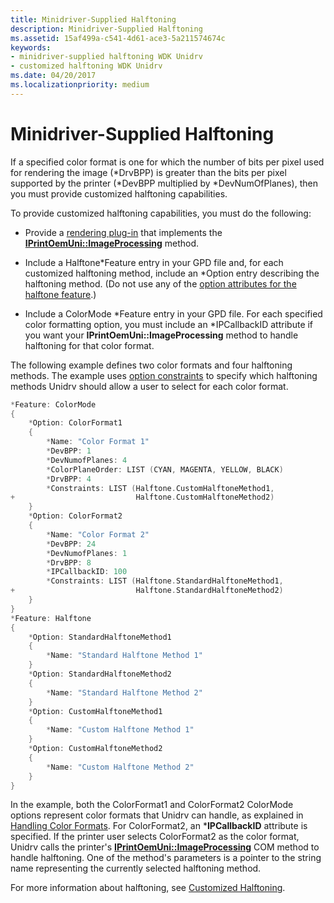 ```yaml
---
title: Minidriver-Supplied Halftoning
description: Minidriver-Supplied Halftoning
ms.assetid: 15af499a-c541-4d61-ace3-5a211574674c
keywords:
- minidriver-supplied halftoning WDK Unidrv
- customized halftoning WDK Unidrv
ms.date: 04/20/2017
ms.localizationpriority: medium
---
```


# Minidriver-Supplied Halftoning





If a specified color format is one for which the number of bits per pixel used for rendering the image (\*DrvBPP) is greater than the bits per pixel supported by the printer (\*DevBPP multiplied by \*DevNumOfPlanes), then you must provide customized halftoning capabilities.

To provide customized halftoning capabilities, you must do the following:

-   Provide a [rendering plug-in](rendering-plug-ins.md) that implements the [**IPrintOemUni::ImageProcessing**](/windows-hardware/drivers/ddi/prcomoem/nf-prcomoem-iprintoemuni-imageprocessing) method.

-   Include a Halftone\*Feature entry in your GPD file and, for each customized halftoning method, include an \*Option entry describing the halftoning method. (Do not use any of the [option attributes for the halftone feature](option-attributes-for-the-halftone-feature.md).)

-   Include a ColorMode \*Feature entry in your GPD file. For each specified color formatting option, you must include an \*IPCallbackID attribute if you want your **IPrintOemUni::ImageProcessing** method to handle halftoning for that color format.

The following example defines two color formats and four halftoning methods. The example uses [option constraints](option-constraints.md) to specify which halftoning methods Unidrv should allow a user to select for each color format.

```cpp
*Feature: ColorMode
{
    *Option: ColorFormat1
    {
        *Name: "Color Format 1"
        *DevBPP: 1
        *DevNumofPlanes: 4
        *ColorPlaneOrder: LIST (CYAN, MAGENTA, YELLOW, BLACK)
        *DrvBPP: 4
        *Constraints: LIST (Halftone.CustomHalftoneMethod1,
+                           Halftone.CustomHalftoneMethod2)
    }
    *Option: ColorFormat2
    {
        *Name: "Color Format 2"
        *DevBPP: 24
        *DevNumofPlanes: 1
        *DrvBPP: 8
        *IPCallbackID: 100
        *Constraints: LIST (Halftone.StandardHalftoneMethod1,
+                           Halftone.StandardHalftoneMethod2)
    }
}
*Feature: Halftone
{
    *Option: StandardHalftoneMethod1
    {
        *Name: "Standard Halftone Method 1"
    }
    *Option: StandardHalftoneMethod2
    {
        *Name: "Standard Halftone Method 2"
    }
    *Option: CustomHalftoneMethod1
    {
        *Name: "Custom Halftone Method 1"
    }
    *Option: CustomHalftoneMethod2
    {
        *Name: "Custom Halftone Method 2"
    }
}
```

In the example, both the ColorFormat1 and ColorFormat2 ColorMode options represent color formats that Unidrv can handle, as explained in [Handling Color Formats](handling-color-formats.md). For ColorFormat2, an \***IPCallbackID** attribute is specified. If the printer user selects ColorFormat2 as the color format, Unidrv calls the printer's [**IPrintOemUni::ImageProcessing**](/windows-hardware/drivers/ddi/prcomoem/nf-prcomoem-iprintoemuni-imageprocessing) COM method to handle halftoning. One of the method's parameters is a pointer to the string name representing the currently selected halftoning method.

For more information about halftoning, see [Customized Halftoning](customized-halftoning.md).

 

